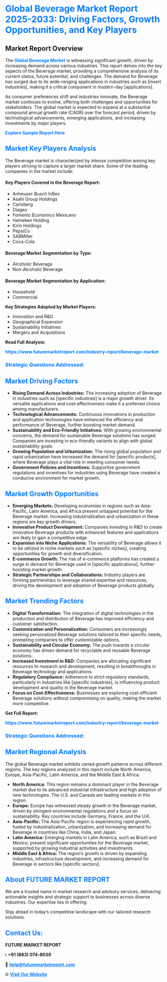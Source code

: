 <h1 style="color: #007BFF;">Global Beverage Market Report 2025-2033: Driving Factors, Growth Opportunities, and Key Players</h1>

<section id="overview">
<h2>Market Report Overview</h2>
<p>The <a href="https://www.futuremarketreport.com/industry-report/beverage-market" style="color: #007BFF; text-decoration: none;"><strong>Global Beverage Market</strong></a> is witnessing significant growth, driven by increasing demand across various industries. This report delves into the key aspects of the Beverage market, providing a comprehensive analysis of its current status, future potential, and challenges. The demand for Beverage has surged due to its wide-ranging applications in industries such as [insert industries], making it a critical component in modern-day [applications].</p>
<p>As consumer preferences shift and industries innovate, the Beverage market continues to evolve, offering both challenges and opportunities for stakeholders. The global market is expected to expand at a substantial compound annual growth rate (CAGR) over the forecast period, driven by technological advancements, emerging applications, and increasing investments by major players.</p>
</section>

<section id="overview">
<p><a href="https://www.futuremarketreport.com/request-sample/reportId=50778" style="color: #007BFF; text-decoration: none;"><strong>Explore Sample Report Here</strong></a></p>
</section>

<section id="key-players">
<h2 style="color: #007BFF;">Market Key Players Analysis</h2>
<p>The Beverage market is characterized by intense competition among key players striving to capture a larger market share. Some of the leading companies in the market include:</p>
<h4>Key Players Covered in the Beverage Report:</h4>
<ul><li>Anheuser-Busch InBev</li><li>Asahi Group Holdings</li><li>Carlsberg</li><li>Diageo</li><li>Fomento Economico Mexicano</li><li>Heineken Holding</li><li>Kirin Holdings</li><li>PepsiCo</li><li>SABMiller</li><li>Coca-Cola</li></ul>
<h4>Beverage Market Segmentation by Type:</h4>
<ul><li>Alcoholic Beverage</li><li>Non-Alcoholic Beverage</li></ul>

<h4>Beverage Market Segmentation by Application:</h4>
<ul><li>Household</li><li>Commercial</li></ul>
<p><strong>Key Strategies Adopted by Market Players:</strong></p>
<ul>
<li>Innovation and R&D</li>
<li>Geographical Expansion</li>
<li>Sustainability Initiatives</li>
<li>Mergers and Acquisitions</li>
</ul>
</section>

<section>
<p><strong>Read Full Analysis: </strong></p><a href="https://www.futuremarketreport.com/industry-report/beverage-market" style="color: #007BFF; text-decoration: none;"><strong>https://www.futuremarketreport.com/industry-report/beverage-market</strong></a>
<h3 style="color: #007BFF;">Strategic Questions Addressed:</h3>
</section>

<section id="driving-factors">
<h2 style="color: #007BFF;">Market Driving Factors</h2>
<ul>
<li><strong>Rising Demand Across Industries:</strong> The increasing adoption of Beverage in industries such as [specific industries] is a major growth driver. Its versatile applications and cost-effectiveness make it a preferred choice among manufacturers.</li>
<li><strong>Technological Advancements:</strong> Continuous innovations in production and application technologies have enhanced the efficiency and performance of Beverage, further boosting market demand.</li>
<li><strong>Sustainability and Eco-Friendly Initiatives:</strong> With growing environmental concerns, the demand for sustainable Beverage solutions has surged. Companies are investing in eco-friendly variants to align with global sustainability goals.</li>
<li><strong>Growing Population and Urbanization:</strong> The rising global population and rapid urbanization have increased the demand for [specific products], where Beverage plays a vital role in meeting consumer needs.</li>
<li><strong>Government Policies and Incentives:</strong> Supportive government regulations and incentives for industries using Beverage have created a conducive environment for market growth.</li>
</ul>
</section>

<section id="growth-opportunities">
<h2 style="color: #007BFF;">Market Growth Opportunities</h2>
<ul>
<li><strong>Emerging Markets:</strong> Developing economies in regions such as Asia-Pacific, Latin America, and Africa present untapped potential for the Beverage market. Increasing industrialization and urbanization in these regions are key growth drivers.</li>
<li><strong>Innovative Product Development:</strong> Companies investing in R&D to create innovative Beverage products with enhanced features and applications are likely to gain a competitive edge.</li>
<li><strong>Expansion into Niche Applications:</strong> The versatility of Beverage allows it to be utilized in niche markets such as [specific niches], creating opportunities for growth and diversification.</li>
<li><strong>E-commerce Growth:</strong> The rise of e-commerce platforms has created a surge in demand for Beverage used in [specific applications], further boosting market growth.</li>
<li><strong>Strategic Partnerships and Collaborations:</strong> Industry players are forming partnerships to leverage shared expertise and resources, driving the development and adoption of Beverage products globally.</li>
</ul>
</section>

<section id="trending-factors">
<h2 style="color: #007BFF;">Market Trending Factors</h2>
<ul>
<li><strong>Digital Transformation:</strong> The integration of digital technologies in the production and distribution of Beverage has improved efficiency and customer satisfaction.</li>
<li><strong>Customization and Personalization:</strong> Consumers are increasingly seeking personalized Beverage solutions tailored to their specific needs, prompting companies to offer customizable options.</li>
<li><strong>Sustainability and Circular Economy:</strong> The push towards a circular economy has driven demand for recyclable and reusable Beverage solutions.</li>
<li><strong>Increased Investment in R&D:</strong> Companies are allocating significant resources to research and development, resulting in breakthroughs in Beverage technology and applications.</li>
<li><strong>Regulatory Compliance:</strong> Adherence to strict regulatory standards, particularly in industries like [specific industries], is influencing product development and quality in the Beverage market.</li>
<li><strong>Focus on Cost-Effectiveness:</strong> Businesses are exploring cost-efficient Beverage solutions without compromising on quality, making the market more competitive.</li>
</ul>
</section>

<section>
<p><strong>Get Full Report: </strong></p><a href="https://www.futuremarketreport.com/industry-report/beverage-market" style="color: #007BFF; text-decoration: none;"><strong>https://www.futuremarketreport.com/industry-report/beverage-market</strong></a>
<h3 style="color: #007BFF;">Strategic Questions Addressed:</h3>
</section>


<section id="regional-analysis">
<h2 style="color: #007BFF;">Market Regional Analysis</h2>
<p>The global Beverage market exhibits varied growth patterns across different regions. The key regions analyzed in this report include North America, Europe, Asia-Pacific, Latin America, and the Middle East & Africa:</p>
<ul>
<li><strong>North America:</strong> This region remains a dominant player in the Beverage market due to its advanced industrial infrastructure and high adoption of new technologies. The U.S. and Canada are leading markets in this region.</li>
<li><strong>Europe:</strong> Europe has witnessed steady growth in the Beverage market, driven by stringent environmental regulations and a focus on sustainability. Key countries include Germany, France, and the U.K.</li>
<li><strong>Asia-Pacific:</strong> The Asia-Pacific region is experiencing rapid growth, fueled by industrialization, urbanization, and increasing demand for Beverage in countries like China, India, and Japan.</li>
<li><strong>Latin America:</strong> Emerging markets in Latin America, such as Brazil and Mexico, present significant opportunities for the Beverage market, supported by growing industrial activities and investments.</li>
<li><strong>Middle East & Africa:</strong> The region’s growth is driven by expanding industries, infrastructure development, and increasing demand for Beverage in sectors like [specific sectors].</li>
</ul>
</section>

<footer>
<h2 style="color: #007BFF;">About FUTURE MARKET REPORT</h2>
<p>We are a trusted name in market research and advisory services, delivering actionable insights and strategic support to businesses across diverse industries. Our expertise lies in offering:</p>

<p>Stay ahead in today’s competitive landscape with our tailored research solutions.</p>

<h2 style="color: #007BFF;">Contact Us:</h2>
<p><strong>FUTURE MARKET REPORT</strong></p>
<p>📞 <strong>+91 (883) 074-8030</strong></p>
<p>📧 <strong><a href="mailto:help@futuremarketreport.com" style="color: #007BFF;">help@futuremarketreport.com</a></strong></p>
<p>🌐 <strong><a href="https://www.futuremarketreport.com/" style="color: #007BFF;">Visit Our Website</a></strong></p>
</footer>